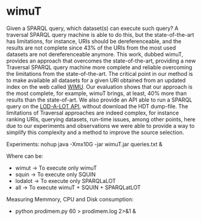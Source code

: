 # wimuT
Given a SPARQL query, which dataset(s) can execute such query? A traversal SPARQL query machine is able to do this, but the state-of-the-art has limitations, for instance, URIs should be dereferenceable, and the results are not complete since 43% of the URIs from the most used datasets are not dereferenceable anymore. This work, dubbed wimuT, provides an approach that overcomes the state-of-the-art, providing a new Traversal SPARQL query machine more complete and reliable overcoming the limitations from the state-of-the-art. The critical point in our method is to make available all datasets for a given URI obtained from an updated index on the web called [WIMU](https://github.com/dice-group/wimu). Our evaluation shows that our approach is the most complete, for example, wimuT brings, at least, 40\% more than results than the state-of-art. We also provide an API able to run a SPARQL query on the [LOD-A-LOT API](https://hdt.lod.labs.vu.nl/), without download the HDT dump-file. The limitations of Traversal approaches are indeed complex, for instance ranking URIs, querying datasets, run-time issues, among other points, here due to our experiments and observations we were able to provide a way to simplify this complexity and a method to improve the source selection.

Experiments:
nohup java -Xmx10G -jar wimuT.jar queries.txt <TYPE> &

Where <TYPE> can be:
 - wimut -> To execute only wimuT
 - squin -> To execute only SQUIN
 - lodalot -> To execute only SPARQLaLOT
 - all -> To execute wimuT + SQUIN + SPARQLatLOT

Measuring Memmory, CPU and Disk consumption:
- python prodimem.py <PID> 60 > prodimem.log 2>&1 &
